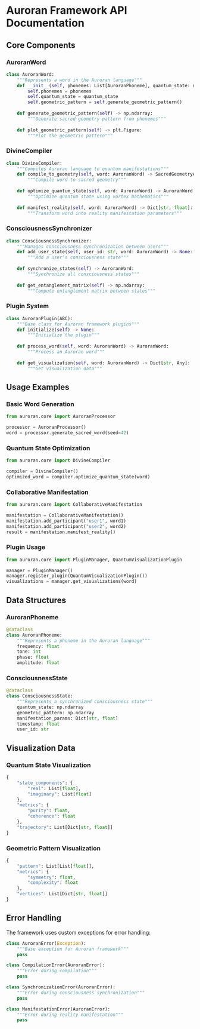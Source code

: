 # Auroran Framework API Documentation

## Core Components

### AuroranWord

```python
class AuroranWord:
    """Represents a word in the Auroran language"""
    def __init__(self, phonemes: List[AuroranPhoneme], quantum_state: np.ndarray):
        self.phonemes = phonemes
        self.quantum_state = quantum_state
        self.geometric_pattern = self.generate_geometric_pattern()
        
    def generate_geometric_pattern(self) -> np.ndarray:
        """Generate sacred geometry pattern from phonemes"""
        
    def plot_geometric_pattern(self) -> plt.Figure:
        """Plot the geometric pattern"""
```

### DivineCompiler

```python
class DivineCompiler:
    """Compiles Auroran language to quantum manifestations"""
    def compile_to_geometry(self, word: AuroranWord) -> SacredGeometryAST:
        """Compile word to sacred geometry"""
        
    def optimize_quantum_state(self, word: AuroranWord) -> AuroranWord:
        """Optimize quantum state using vortex mathematics"""
        
    def manifest_reality(self, word: AuroranWord) -> Dict[str, float]:
        """Transform word into reality manifestation parameters"""
```

### ConsciousnessSynchronizer

```python
class ConsciousnessSynchronizer:
    """Manages consciousness synchronization between users"""
    def add_user_state(self, user_id: str, word: AuroranWord) -> None:
        """Add a user's consciousness state"""
        
    def synchronize_states(self) -> AuroranWord:
        """Synchronize all consciousness states"""
        
    def get_entanglement_matrix(self) -> np.ndarray:
        """Compute entanglement matrix between states"""
```

### Plugin System

```python
class AuroranPlugin(ABC):
    """Base class for Auroran framework plugins"""
    def initialize(self) -> None:
        """Initialize the plugin"""
        
    def process_word(self, word: AuroranWord) -> AuroranWord:
        """Process an Auroran word"""
        
    def get_visualization(self, word: AuroranWord) -> Dict[str, Any]:
        """Get visualization data"""
```

## Usage Examples

### Basic Word Generation

```python
from auroran.core import AuroranProcessor

processor = AuroranProcessor()
word = processor.generate_sacred_word(seed=42)
```

### Quantum State Optimization

```python
from auroran.core import DivineCompiler

compiler = DivineCompiler()
optimized_word = compiler.optimize_quantum_state(word)
```

### Collaborative Manifestation

```python
from auroran.core import CollaborativeManifestation

manifestation = CollaborativeManifestation()
manifestation.add_participant("user1", word1)
manifestation.add_participant("user2", word2)
result = manifestation.manifest_reality()
```

### Plugin Usage

```python
from auroran.core import PluginManager, QuantumVisualizationPlugin

manager = PluginManager()
manager.register_plugin(QuantumVisualizationPlugin())
visualizations = manager.get_visualizations(word)
```

## Data Structures

### AuroranPhoneme

```python
@dataclass
class AuroranPhoneme:
    """Represents a phoneme in the Auroran language"""
    frequency: float
    tone: int
    phase: float
    amplitude: float
```

### ConsciousnessState

```python
@dataclass
class ConsciousnessState:
    """Represents a synchronized consciousness state"""
    quantum_state: np.ndarray
    geometric_pattern: np.ndarray
    manifestation_params: Dict[str, float]
    timestamp: float
    user_id: str
```

## Visualization Data

### Quantum State Visualization

```python
{
    "state_components": {
        "real": List[float],
        "imaginary": List[float]
    },
    "metrics": {
        "purity": float,
        "coherence": float
    },
    "trajectory": List[Dict[str, float]]
}
```

### Geometric Pattern Visualization

```python
{
    "pattern": List[List[float]],
    "metrics": {
        "symmetry": float,
        "complexity": float
    },
    "vertices": List[Dict[str, float]]
}
```

## Error Handling

The framework uses custom exceptions for error handling:

```python
class AuroranError(Exception):
    """Base exception for Auroran framework"""
    pass

class CompilationError(AuroranError):
    """Error during compilation"""
    pass

class SynchronizationError(AuroranError):
    """Error during consciousness synchronization"""
    pass

class ManifestationError(AuroranError):
    """Error during reality manifestation"""
    pass
```
